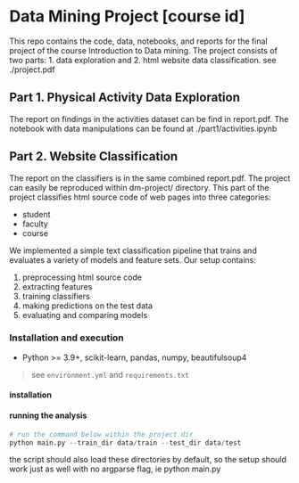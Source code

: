 # Data Mining Project [course id]

This repo contains the code, data, notebooks, and reports for the final project of the course Introduction to Data mining. The project consists of two parts: 1. data exploration and 2. html website data classification. see ./project.pdf

## Part 1. Physical Activity Data Exploration

The report on findings in the activities dataset can be find in report.pdf. The notebook with data manipulations can be found at ./part1/activities.ipynb

## Part 2. Website Classification

The report on the classifiers is in the same combined report.pdf. The project can easily be reproduced within dm-project/ directory. This part of the project classifies html source code of web pages into three categories:

- student
- faculty
- course

We implemented a simple text classification pipeline that trains and evaluates a variety of models and feature sets. Our setup contains:

1. preprocessing html source code
2. extracting features
3. training classifiers
4. making predictions on the test data
5. evaluating and comparing models

### Installation and execution

- Python >= 3.9+, scikit-learn, pandas, numpy, beautifulsoup4

> see `environment.yml` and `requirements.txt`


#### installation

#### running the analysis

```python
# run the command below within the project dir
python main.py --train_dir data/train --test_dir data/test
```

the script should also load these directories by default, so the setup should work just as well with no argparse flag, ie python main.py
